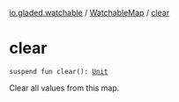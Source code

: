 [io.gladed.watchable](../index.md) / [WatchableMap](index.md) / [clear](./clear.md)

# clear

`suspend fun clear(): `[`Unit`](https://kotlinlang.org/api/latest/jvm/stdlib/kotlin/-unit/index.html)

Clear all values from this map.

